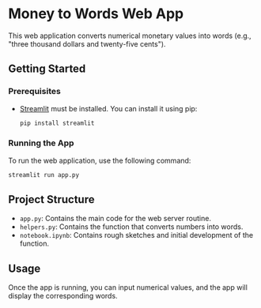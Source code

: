 # Money to Words Web App

This web application converts numerical monetary values into words (e.g., "three thousand dollars and twenty-five cents").

## Getting Started

### Prerequisites

- [Streamlit](https://streamlit.io/) must be installed. You can install it using pip:
    ```bash
    pip install streamlit
    ```

### Running the App

To run the web application, use the following command:
```bash
streamlit run app.py
```

## Project Structure

- `app.py`: Contains the main code for the web server routine.
- `helpers.py`: Contains the function that converts numbers into words.
- `notebook.ipynb`: Contains rough sketches and initial development of the function.

## Usage

Once the app is running, you can input numerical values, and the app will display the corresponding words.
